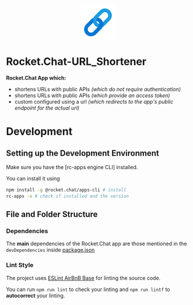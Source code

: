 <div style="text-align:center"><img src="public/icon.png" alt="logo icon"></div>

# Rocket.Chat-URL_Shortener

**Rocket.Chat App which:**

- shortens URLs with public APIs _(which do not require authentication)_
- shortens URLs with public APIs _(which provide an access token)_
- custom configured using a url _(which redirects to the app's public endpoint for the actual url)_

# Development

## Setting up the Development Environment

Make sure you have the [rc-apps engine CLI] installed.

You can install it using

```sh
npm install -g @rocket.chat/apps-cli # install
rc-apps -v # check if installed and the version
```

## File and Folder Structure

### Dependencies

The **main** dependencies of the Rocket.Chat app are those mentioned in the `devDependencies` inside [package.json](./package.json)

### Lint Style

The project uses [ESLint AirBnB Base](https://www.npmjs.com/package/eslint-config-airbnb-base) for linting the source code.

You can run `npm run lint` to check your linting and `npm run lintf` to **autocorrect** your linting.
